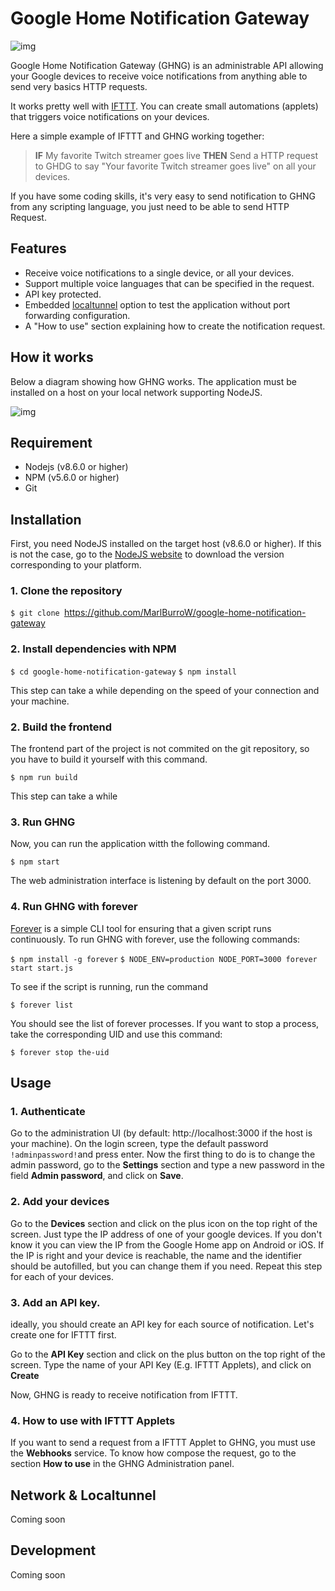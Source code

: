 # Google Home Notification Gateway

![img](https://www.screencast.com/t/NSkwJytILfHU)

Google Home Notification Gateway (GHNG) is an administrable API allowing your Google devices to receive voice notifications from anything able to send very basics HTTP requests.

It works pretty well with [IFTTT](https://ifttt.com/discover). You can create small automations (applets) that triggers voice notifications on your devices.

Here a simple example of IFTTT and GHNG working together:

>**IF** My favorite Twitch streamer goes live **THEN** Send a HTTP request to GHDG to say "Your favorite Twitch streamer goes live" on all your devices.

If you have some coding skills, it's very easy to send notification to GHNG from any scripting language, you just need to be able to send HTTP Request.
    
## Features
- Receive voice notifications to a single device, or all your devices.
- Support multiple voice languages that can be specified in the request.
- API key protected.
- Embedded [localtunnel](https://localtunnel.github.io/www/) option to test the application without port forwarding configuration.
- A "How to use" section explaining how to create the notification request.

## How it works
Below a diagram showing how GHNG works. The application must be installed on a host on your local network supporting NodeJS.

![img](https://content.screencast.com/users/marlburrow/folders/Snagit/media/18019f5b-9a0c-43ba-bd2b-f62f5938c081/2018-03-17_19-05-26.png)

## Requirement
- Nodejs (v8.6.0 or higher)
- NPM (v5.6.0 or higher)
- Git

## Installation
First, you need NodeJS installed on the target host (v8.6.0 or higher). If this is not the case, go to the [NodeJS website](https://nodejs.org/en/) to download the version corresponding to your platform.
### 1. Clone the repository 

`$ git clone `https://github.com/MarlBurroW/google-home-notification-gateway


### 2. Install dependencies with NPM
`$ cd google-home-notification-gateway`
`$ npm install`

This step can take a while depending on the speed of your connection and your machine.

### 2. Build the frontend
The frontend part of the project is not commited on the git repository, so you have to build it yourself with this command.

`$ npm run build`

This step can take a while

### 3. Run GHNG
Now, you can run the application witth the following command.

`$ npm start`

The web administration interface is listening by default on the port 3000. 

### 4. Run GHNG with forever

[Forever](https://github.com/foreverjs/forever) is a simple CLI tool for ensuring that a given script runs continuously. 
To run GHNG with forever, use the following commands:

`$ npm install -g forever`
`$ NODE_ENV=production NODE_PORT=3000 forever start start.js`

To see if the script is running, run the command 

`$ forever list`

You should see the list of forever processes. If you want to stop a process, take the corresponding UID and use this command:

`$ forever stop the-uid`


## Usage

### 1. Authenticate
Go to the administration UI (by default: http://localhost:3000 if the host is your machine). 
On the login screen, type the default password `!adminpassword!`and press enter. 
Now the first thing to do is to change the admin password, go to the **Settings** section and type a new password in the field **Admin password**, and click on **Save**.


### 2. Add your devices
Go to the **Devices** section and click on the plus icon on the top right of the screen. Just type the IP address of one of your google devices. If you don't know it you can view the IP from the Google Home app on Android or iOS.
If the IP is right and your device is reachable, the name and the identifier should be autofilled, but you can change them if you need.
Repeat this step for each of your devices.

### 3. Add an API key.

ideally, you should create an API key for each source of notification. Let's create one for IFTTT first.

Go to the **API Key** section and click on the plus button on the top right of the screen.
Type the name of your API Key (E.g. IFTTT Applets), and click on **Create**

Now, GHNG is ready to receive notification from IFTTT.


### 4. How to use with IFTTT Applets

If you want to send a request from a IFTTT Applet to GHNG, you must use the **Webhooks** service. 
To know how compose the request, go to the section **How to use** in the GHNG Administration panel.


## Network & Localtunnel

Coming soon
## Development

Coming soon

